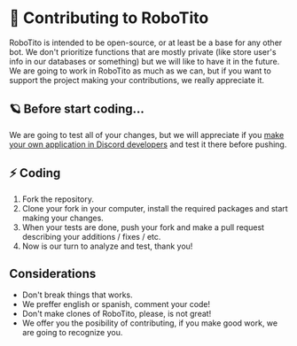 # 🌌 Contributing to RoboTito
RoboTito is intended to be open-source, or at least be a base for any other bot. We don't prioritize functions that are mostly private (like store user's info in our databases or something) but we will like to have it in the future.  
We are going to work in RoboTito as much as we can, but if you want to support the project making your contributions, we really appreciate it.

## 🪐 Before start coding...
We are going to test all of your changes, but we will appreciate if you [make your own application in Discord developers](https://discord.com/developers/applications) and test it there before pushing.

## ⚡ Coding
1. Fork the repository.
2. Clone your fork in your computer, install the required packages and start making your changes.
3. When your tests are done, push your fork and make a pull request describing your additions / fixes / etc.
4. Now is our turn to analyze and test, thank you!

## Considerations
- Don't break things that works.
- We preffer english or spanish, comment your code!
- Don't make clones of RoboTito, please, is not great!
- We offer you the posibility of contributing, if you make good work, we are going to recognize you.
